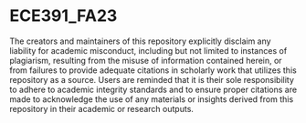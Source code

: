 # ECE391_FA23
The creators and maintainers of this repository explicitly disclaim any liability for academic misconduct, including but not limited to instances of plagiarism, resulting from the misuse of information contained herein, or from failures to provide adequate citations in scholarly work that utilizes this repository as a source. Users are reminded that it is their sole responsibility to adhere to academic integrity standards and to ensure proper citations are made to acknowledge the use of any materials or insights derived from this repository in their academic or research outputs.
